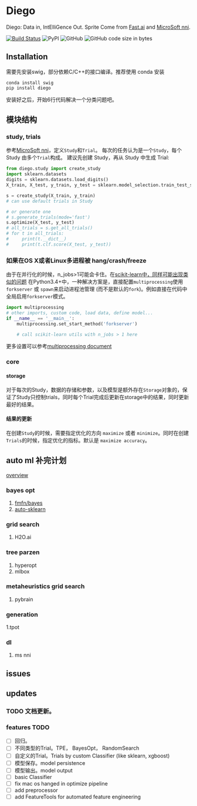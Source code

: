 # Diego

Diego: Data in, IntElliGence Out. Sprite Come from [Fast.ai](https://github.com/fastai/fastai) and [MicroSoft nni](https://github.com/Microsoft/nni).

[![Build Status](https://travis-ci.org/lai-bluejay/diego.svg?branch=master)](https://travis-ci.org/lai-bluejay/diego)
![PyPI](https://img.shields.io/pypi/v/diego.svg?style=flat)
![GitHub](https://img.shields.io/github/license/lai-bluejay/diego.svg)
![GitHub code size in bytes](https://img.shields.io/github/languages/code-size/lai-bluejay/diego.svg)

## Installation

需要先安装swig，部分依赖C/C++的接口编译。推荐使用 conda 安装

```shell
conda install swig
pip install diego
```

安装好之后，开始6行代码解决一个分类问题吧。

## 模块结构

### study, trials

参考[MicroSoft nni](https://github.com/Microsoft/nni)，定义`Study`和`Trial`。
每次的任务认为是一个`Study`，每个 Study 由多个`Trial`构成。
建议先创建 Study，再从 Study 中生成 Trial:

```python
from diego.study import create_study
import sklearn.datasets
digits = sklearn.datasets.load_digits()
X_train, X_test, y_train, y_test = sklearn.model_selection.train_test_split(digits.data, digits.target,train_size=0.75, test_size=0.25)

s = create_study(X_train, y_train)
# can use default trials in Study

# or generate one
# s.generate_trials(mode='fast')
s.optimize(X_test, y_test)
# all_trials = s.get_all_trials()
# for t in all_trials:
#     print(t.__dict__)
#     print(t.clf.score(X_test, y_test))

```

### 如果在OS X或者Linux多进程被 hang/crash/freeze

由于在并行化的时候，n_jobs>1可能会卡住。在[scikit-learn中，同样可能出现类似的问题](https://scikit-learn.org/stable/faq.html#why-do-i-sometime-get-a-crash-freeze-with-n-jobs-1-under-osx-or-linux)
在Python3.4+中，一种解决方案是，直接配置`multiprocessing`使用`forkserver` 或 `spawn`来启动进程池管理 (而不是默认的`fork`)。例如直接在代码中全局启用`forkserver`模式。

```python
import multiprocessing
# other imports, custom code, load data, define model...
if __name__ == '__main__':
    multiprocessing.set_start_method('forkserver')

    # call scikit-learn utils with n_jobs > 1 here
```

更多设置可以参考[multiprocessing document](https://docs.python.org/3/library/multiprocessing.html#contexts-and-start-methods)

### core

#### storage

对于每次的Study，数据的存储和参数，以及模型是额外存在`Storage`对象的，保证了Study只控制trials，同时每个Trial完成后更新在storage中的结果，同时更新最好的结果。

#### 结果的更新

在创建`Study`的时候，需要指定优化的方向 `maximize` 或者 `minimize`。同时在创建`Trials`的时候，指定优化的指标。默认是 `maximize accuracy`。

## auto ml 补完计划

[overview](https://hackernoon.com/a-brief-overview-of-automatic-machine-learning-solutions-automl-2826c7807a2a)

### bayes opt

1. [fmfn/bayes](https://github.com/fmfn/BayesianOptimization)
2. [auto-sklearn](https://github.com/automl/auto-sklearn)

### grid search

1. H2O.ai

### tree parzen

1. hyperopt
2. mlbox

### metaheuristics grid search

1. pybrain

### generation

1.tpot

### dl

1. ms nni

## issues

## updates

### TODO 文档更新。

### features TODO

- [ ] 回归。
- [ ] 不同类型的Trial。TPE， BayesOpt， RandomSearch
- [ ] 自定义的Trial。Trials by custom Classifier (like sklearn, xgboost)
- [ ] 模型保存。model persistence
- [ ] 模型输出。model output
- [ ] basic Classifier
- [ ] fix mac os hanged in optimize pipeline
- [ ] add preprocessor
- [ ] add FeatureTools for automated feature engineering
